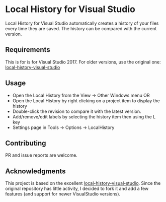 Local History for Visual Studio
===========================

Local History for Visual Studio automatically creates a history of your files every time they are saved. The history can be compared with the current version.


Requirements
----------------------------------------------
This is for is for Visual Studio 2017. For older versions, use the original one: [local-history-visual-studio](https://github.com/curzona/local-history-visual-studio)


Usage
----------------------------------------------
- Open the Local History from the View -> Other Windows menu OR
- Open the Local History by right clicking on a project item to display the history
- Double-click the revision to compare it with the latest version.
- Add/remove/edit labels by selecting the history item then using the L key
- Settings page in Tools -> Options -> LocalHistory


Contributing
----------------------------------------------
PR and issue reports are welcome.


Acknowledgments
----------------------------------------------
This project is based on the excellent [local-history-visual-studio](https://github.com/curzona/local-history-visual-studio).
Since the original repository has little activity, I decided to fork it and add a few features (and support for newer VisualStudio versions).